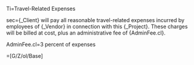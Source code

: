 Ti=Travel-Related Expenses

sec={_Client} will pay all reasonable travel-related expenses incurred by employees of {_Vendor} in connection with this {_Project}. These charges will be billed at cost, plus an administrative fee of {AdminFee.cl}.

AdminFee.cl=3 percent of expenses

=[G/Z/ol/Base]
